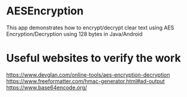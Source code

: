 # AESEncryption 

This app demonstrates how to encrypt/decrypt clear text using AES Encryption/Decryption using 128 bytes in Java/Android

# Useful websites to verify the work

https://www.devglan.com/online-tools/aes-encryption-decryption
https://www.freeformatter.com/hmac-generator.html#ad-output
https://www.base64encode.org/ 
